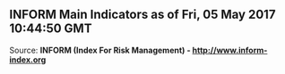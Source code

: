 ## INFORM Main Indicators as of Fri, 05 May 2017 10:44:50 GMT

Source: **INFORM (Index For Risk Management) - http://www.inform-index.org**